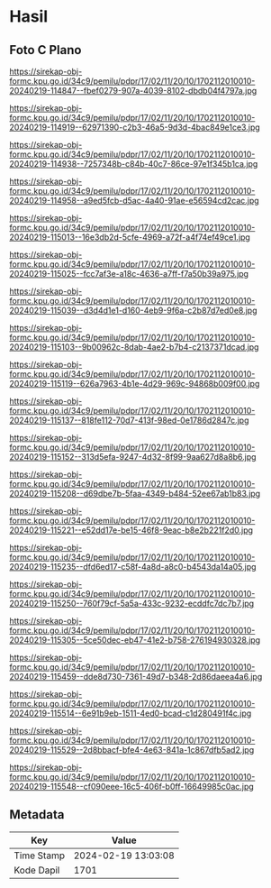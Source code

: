 # Hasil

## Foto C Plano

https://sirekap-obj-formc.kpu.go.id/34c9/pemilu/pdpr/17/02/11/20/10/1702112010010-20240219-114847--fbef0279-907a-4039-8102-dbdb04f4797a.jpg

https://sirekap-obj-formc.kpu.go.id/34c9/pemilu/pdpr/17/02/11/20/10/1702112010010-20240219-114919--62971390-c2b3-46a5-9d3d-4bac849e1ce3.jpg

https://sirekap-obj-formc.kpu.go.id/34c9/pemilu/pdpr/17/02/11/20/10/1702112010010-20240219-114938--7257348b-c84b-40c7-86ce-97e1f345b1ca.jpg

https://sirekap-obj-formc.kpu.go.id/34c9/pemilu/pdpr/17/02/11/20/10/1702112010010-20240219-114958--a9ed5fcb-d5ac-4a40-91ae-e56594cd2cac.jpg

https://sirekap-obj-formc.kpu.go.id/34c9/pemilu/pdpr/17/02/11/20/10/1702112010010-20240219-115013--16e3db2d-5cfe-4969-a72f-a4f74ef49ce1.jpg

https://sirekap-obj-formc.kpu.go.id/34c9/pemilu/pdpr/17/02/11/20/10/1702112010010-20240219-115025--fcc7af3e-a18c-4636-a7ff-f7a50b39a975.jpg

https://sirekap-obj-formc.kpu.go.id/34c9/pemilu/pdpr/17/02/11/20/10/1702112010010-20240219-115039--d3d4d1e1-d160-4eb9-9f6a-c2b87d7ed0e8.jpg

https://sirekap-obj-formc.kpu.go.id/34c9/pemilu/pdpr/17/02/11/20/10/1702112010010-20240219-115103--9b00962c-8dab-4ae2-b7b4-c2137371dcad.jpg

https://sirekap-obj-formc.kpu.go.id/34c9/pemilu/pdpr/17/02/11/20/10/1702112010010-20240219-115119--626a7963-4b1e-4d29-969c-94868b009f00.jpg

https://sirekap-obj-formc.kpu.go.id/34c9/pemilu/pdpr/17/02/11/20/10/1702112010010-20240219-115137--818fe112-70d7-413f-98ed-0e1786d2847c.jpg

https://sirekap-obj-formc.kpu.go.id/34c9/pemilu/pdpr/17/02/11/20/10/1702112010010-20240219-115152--313d5efa-9247-4d32-8f99-9aa627d8a8b6.jpg

https://sirekap-obj-formc.kpu.go.id/34c9/pemilu/pdpr/17/02/11/20/10/1702112010010-20240219-115208--d69dbe7b-5faa-4349-b484-52ee67ab1b83.jpg

https://sirekap-obj-formc.kpu.go.id/34c9/pemilu/pdpr/17/02/11/20/10/1702112010010-20240219-115221--e52dd17e-be15-46f8-9eac-b8e2b221f2d0.jpg

https://sirekap-obj-formc.kpu.go.id/34c9/pemilu/pdpr/17/02/11/20/10/1702112010010-20240219-115235--dfd6ed17-c58f-4a8d-a8c0-b4543da14a05.jpg

https://sirekap-obj-formc.kpu.go.id/34c9/pemilu/pdpr/17/02/11/20/10/1702112010010-20240219-115250--760f79cf-5a5a-433c-9232-ecddfc7dc7b7.jpg

https://sirekap-obj-formc.kpu.go.id/34c9/pemilu/pdpr/17/02/11/20/10/1702112010010-20240219-115305--5ce50dec-eb47-41e2-b758-276194930328.jpg

https://sirekap-obj-formc.kpu.go.id/34c9/pemilu/pdpr/17/02/11/20/10/1702112010010-20240219-115459--dde8d730-7361-49d7-b348-2d86daeea4a6.jpg

https://sirekap-obj-formc.kpu.go.id/34c9/pemilu/pdpr/17/02/11/20/10/1702112010010-20240219-115514--6e91b9eb-1511-4ed0-bcad-c1d280491f4c.jpg

https://sirekap-obj-formc.kpu.go.id/34c9/pemilu/pdpr/17/02/11/20/10/1702112010010-20240219-115529--2d8bbacf-bfe4-4e63-841a-1c867dfb5ad2.jpg

https://sirekap-obj-formc.kpu.go.id/34c9/pemilu/pdpr/17/02/11/20/10/1702112010010-20240219-115548--cf090eee-16c5-406f-b0ff-16649985c0ac.jpg


## Metadata

| Key        | Value               |
| ---------- | ------------------- |
| Time Stamp | 2024-02-19 13:03:08 |
| Kode Dapil | 1701                |



